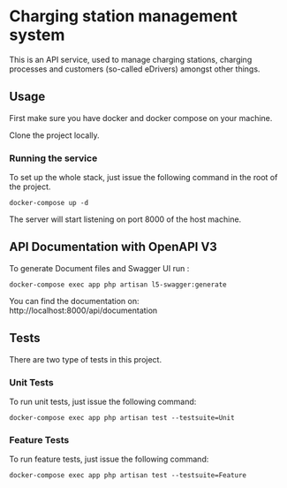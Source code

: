 # Charging station management system

This is an API service, used to manage charging stations, charging
processes and customers (so-called eDrivers) amongst other things.


## Usage
First make sure you have docker and docker compose on your machine.

Clone the project locally.

### Running the service

To set up the whole stack, just issue the following command in the root of the project.

```
docker-compose up -d
```

The server will start listening on port 8000 of the host machine.

## API Documentation with OpenAPI V3

To generate Document files and Swagger UI run :

```
docker-compose exec app php artisan l5-swagger:generate
```

You can find the documentation on: http://localhost:8000/api/documentation

## Tests

There are two type of tests in this project.

### Unit Tests

To run unit tests, just issue the following command:

```
docker-compose exec app php artisan test --testsuite=Unit
```

### Feature Tests

To run feature tests, just issue the following command:

```
docker-compose exec app php artisan test --testsuite=Feature
```
